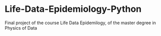 # Life-Data-Epidemiology-Python
Final project of the course Life Data Epidemilogy, of the master degree in Physics of Data
